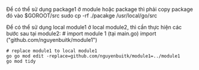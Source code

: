 Để có thể sử dụng package1 ở module hoặc package thì phải copy package đó vào $GOROOT/src
    sudo cp -rf ./pacakge /usr/local/go/src

Để có thể sử dụng local module1 ở local module2, thì cần thực hiện các bước sau tại module2:
    # import module 1 (tại main.go)
    import ("github.com/nguyenbuitk/module1")

    # replace module1 to local module1
    go go mod edit -replace=github.com/nguyenbuitk/module1=../module1
    go mod tidy
